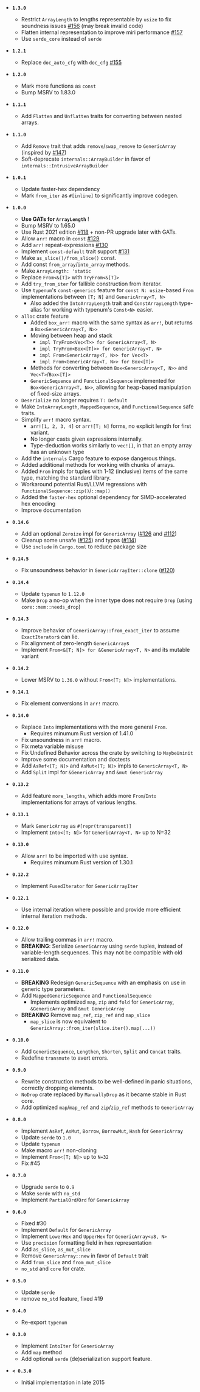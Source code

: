 * **`1.3.0`**
    * Restrict `ArrayLength` to lengths representable by `usize` to fix soundness issues [#156](https://github.com/fizyk20/generic-array/issues/156) (may break invalid code)
    * Flatten internal representation to improve miri performance [#157](https://github.com/fizyk20/generic-array/issues/157)
    * Use `serde_core` instead of `serde`

* **`1.2.1`**
    * Replace `doc_auto_cfg` with `doc_cfg` [#155](https://github.com/fizyk20/generic-array/pull/155)

* **`1.2.0`**
    * Mark more functions as `const`
    * Bump MSRV to 1.83.0

* **`1.1.1`**
    * Add `Flatten` and `Unflatten` traits for converting between nested arrays.

* **`1.1.0`**
    * Add `Remove` trait that adds `remove`/`swap_remove` to `GenericArray` (inspired by [#147](https://github.com/fizyk20/generic-array/pull/147))
    * Soft-deprecate `internals::ArrayBuilder` in favor of `internals::IntrusiveArrayBuilder`

* **`1.0.1`**
    * Update faster-hex dependency
    * Mark `from_iter` as `#[inline]` to significantly improve codegen.

* **`1.0.0`**
    * **Use GATs for `ArrayLength`** !
    * Bump MSRV to 1.65.0
    * Use Rust 2021 edition [#118](https://github.com/fizyk20/generic-array/pull/118) + non-PR upgrade later with GATs.
    * Allow `arr!` macro in `const` [#129](https://github.com/fizyk20/generic-array/pull/129)
    * Add `arr!` repeat-expressions [#130](https://github.com/fizyk20/generic-array/pull/130)
    * Implement `const-default` trait support [#131](https://github.com/fizyk20/generic-array/pull/131)
    * Make `as_slice()/from_slice()` const.
    * Add const `from_array`/`into_array` methods.
    * Make `ArrayLength: 'static`
    * Replace `From<&[T]>` with `TryFrom<&[T]>`
    * Add `try_from_iter` for fallible construction from iterator.
    * Use `typenum`'s `const-generics` feature for `const N: usize`-based `From` implementations between `[T; N]` and `GenericArray<T, N>`
        * Also added the `IntoArrayLength` trait and `ConstArrayLength` type-alias for working with typenum's `Const<N>` easier.
    * `alloc` crate feature
        * Added `box_arr!` macro with the same syntax as `arr!`, but returns a `Box<GenericArray<T, N>>`
        * Moving between heap and stack
            * `impl TryFrom<Vec<T>> for GenericArray<T, N>`
            * `impl TryFrom<Box<[T]>> for GenericArray<T, N>`
            * `impl From<GenericArray<T, N>> for Vec<T>`
            * `impl From<GenericArray<T, N>> for Box<[T]>`
        * Methods for converting between `Box<GenericArray<T, N>>` and `Vec<T>`/`Box<[T]>`
        * `GenericSequence` and `FunctionalSequence` implemented for `Box<GenericArray<T, N>>`, allowing for heap-based manipulation of fixed-size arrays.
    * `Deserialize` no longer requires `T: Default`
    * Make `IntoArrayLength`, `MappedSequence`, and `FunctionalSequence` safe traits.
    * Simplify `arr!` macro syntax.
        * `arr![1, 2, 3, 4]` or `arr![T; N]` forms, no explicit length for first variant.
        * No longer casts given expressions internally.
        * Type-deduction works similarly to `vec![]`, in that an empty array has an unknown type
    * Add the `internals` Cargo feature to expose dangerous things.
    * Added additional methods for working with chunks of arrays.
    * Added `From` impls for tuples with 1-12 (inclusive) items of the same type, matching the standard library.
    * Workaround potential Rust/LLVM regressions with `FunctionalSequence::zip()`/`::map()`
    * Added the `faster-hex` optional dependency for SIMD-accelerated hex encoding
    * Improve documentation

* **`0.14.6`**
    * Add an optional `Zeroize` impl for `GenericArray` ([#126](https://github.com/fizyk20/generic-array/pull/126) and [#112](https://github.com/fizyk20/generic-array/pull/112))
    * Cleanup some unsafe ([#125](https://github.com/fizyk20/generic-array/pull/125)) and typos ([#114](https://github.com/fizyk20/generic-array/pull/114))
    * Use `include` in `Cargo.toml` to reduce package size

* **`0.14.5`**
    * Fix unsoundness behavior in `GenericArrayIter::clone` ([#120](https://github.com/fizyk20/generic-array/pull/120))

* **`0.14.4`**
    * Update `typenum` to `1.12.0`
    * Make `Drop` a no-op when the inner type does not require `Drop` (using `core::mem::needs_drop`)

* **`0.14.3`**
    * Improve behavior of `GenericArray::from_exact_iter` to assume `ExactIterator`s can lie.
    * Fix alignment of zero-length `GenericArray`s
    * Implement `From<&[T; N]> for &GenericArray<T, N>` and its mutable variant

* **`0.14.2`**
    * Lower MSRV to `1.36.0` without `From<[T; N]>` implementations.

* **`0.14.1`**
    * Fix element conversions in `arr!` macro.

* **`0.14.0`**
    * Replace `Into` implementations with the more general `From`.
        * Requires minumum Rust version of 1.41.0
    * Fix unsoundness in `arr!` macro.
    * Fix meta variable misuse
    * Fix Undefined Behavior across the crate by switching to `MaybeUninit`
    * Improve some documentation and doctests
    * Add `AsRef<[T; N]>` and `AsMut<[T; N]>` impls to `GenericArray<T, N>`
    * Add `Split` impl for `&GenericArray` and `&mut GenericArray`

* **`0.13.2`**
    * Add feature `more_lengths`, which adds more `From`/`Into` implementations for arrays of various lengths.

* **`0.13.1`**
    * Mark `GenericArray` as `#[repr(transparent)]`
    * Implement `Into<[T; N]>` for `GenericArray<T, N>` up to N=32

* **`0.13.0`**
    * Allow `arr!` to be imported with use syntax.
        * Requires minumum Rust version of 1.30.1

* **`0.12.2`**
    * Implement `FusedIterator` for `GenericArrayIter`

* **`0.12.1`**
    * Use internal iteration where possible and provide more efficient internal iteration methods.

* **`0.12.0`**
    * Allow trailing commas in `arr!` macro.
    * **BREAKING**: Serialize `GenericArray` using `serde` tuples, instead of variable-length sequences. This may not be compatible with old serialized data.

* **`0.11.0`**
    * **BREAKING** Redesign `GenericSequence` with an emphasis on use in generic type parameters.
    * Add `MappedGenericSequence` and `FunctionalSequence`
        * Implements optimized `map`, `zip` and `fold` for `GenericArray`, `&GenericArray` and `&mut GenericArray`
    * **BREAKING** Remove `map_ref`, `zip_ref` and `map_slice`
        * `map_slice` is now equivalent to `GenericArray::from_iter(slice.iter().map(...))`
* **`0.10.0`**
    * Add `GenericSequence`, `Lengthen`, `Shorten`, `Split` and `Concat` traits.
    * Redefine `transmute` to avert errors.
* **`0.9.0`**
    * Rewrite construction methods to be well-defined in panic situations, correctly dropping elements.
    * `NoDrop` crate replaced by `ManuallyDrop` as it became stable in Rust core.
    * Add optimized `map`/`map_ref` and `zip`/`zip_ref` methods to `GenericArray`
* **`0.8.0`**
    * Implement `AsRef`, `AsMut`, `Borrow`, `BorrowMut`, `Hash` for `GenericArray`
    * Update `serde` to `1.0`
    * Update `typenum`
    * Make macro `arr!` non-cloning
    * Implement `From<[T; N]>` up to `N=32`
    * Fix #45
* **`0.7.0`**
    * Upgrade `serde` to `0.9`
    * Make `serde` with `no_std`
    * Implement `PartialOrd`/`Ord` for `GenericArray`
* **`0.6.0`**
    * Fixed #30
    * Implement `Default` for `GenericArray`
    * Implement `LowerHex` and `UpperHex` for `GenericArray<u8, N>`
    * Use `precision` formatting field in hex representation
    * Add `as_slice`, `as_mut_slice`
    * Remove `GenericArray::new` in favor of `Default` trait
    * Add `from_slice` and `from_mut_slice`
    * `no_std` and `core` for crate.
* **`0.5.0`**
    * Update `serde`
    * remove `no_std` feature, fixed #19
* **`0.4.0`**
    * Re-export `typenum`
* **`0.3.0`**
    * Implement `IntoIter` for `GenericArray`
    * Add `map` method
    * Add optional `serde` (de)serialization support feature.
* **`< 0.3.0`**
    * Initial implementation in late 2015
